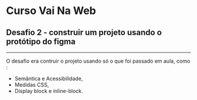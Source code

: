 # Curso Vai Na Web

## Desafio 2 - construir um projeto usando o protótipo do figma

***
O desafio era contruir o projeto usando só o que foi passado em aula, como :
- Semântica e Acessibilidade,
- Medidas CSS,
- Display block e inline-block.